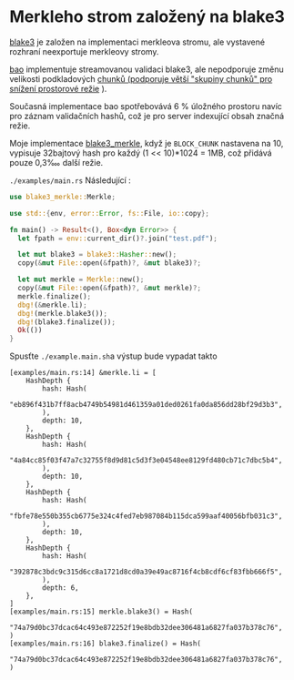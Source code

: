 # Merkleho strom založený na blake3

[blake3](https://github.com/BLAKE3-team/BLAKE3) je založen na implementaci merkleova stromu, ale vystavené rozhraní neexportuje merkleovy stromy.

[bao](https://github.com/oconnor663/bao) implementuje streamovanou validaci blake3, ale nepodporuje změnu velikosti podkladových [chunků (podporuje větší "skupiny chunků" pro snížení prostorové režie](https://github.com/oconnor663/bao/issues/34) ).

Současná implementace bao spotřebovává 6 % úložného prostoru navíc pro záznam validačních hashů, což je pro server indexující obsah značná režie.

Moje implementace [blake3_merkle](https://github.com/rmw-lib/blake3_merkle), když je `BLOCK_CHUNK` nastavena na 10, vypisuje 32bajtový hash pro každý (1 << 10)*1024 = 1MB, což přidává pouze 0,3‱ další režie.

`./examples/main.rs` Následující :

```rust
use blake3_merkle::Merkle;

use std::{env, error::Error, fs::File, io::copy};

fn main() -> Result<(), Box<dyn Error>> {
  let fpath = env::current_dir()?.join("test.pdf");

  let mut blake3 = blake3::Hasher::new();
  copy(&mut File::open(&fpath)?, &mut blake3)?;

  let mut merkle = Merkle::new();
  copy(&mut File::open(&fpath)?, &mut merkle)?;
  merkle.finalize();
  dbg!(&merkle.li);
  dbg!(merkle.blake3());
  dbg!(blake3.finalize());
  Ok(())
}
```

Spusťte `./example.main.sh`a výstup bude vypadat takto

```
[examples/main.rs:14] &merkle.li = [
    HashDepth {
        hash: Hash(
            "eb896f431b7ff8acb4749b54981d461359a01ded0261fa0da856dd28bf29d3b3",
        ),
        depth: 10,
    },
    HashDepth {
        hash: Hash(
            "4a84cc85f03f47a7c32755f8d9d81c5d3f3e04548ee8129fd480cb71c7dbc5b4",
        ),
        depth: 10,
    },
    HashDepth {
        hash: Hash(
            "fbfe78e550b355cb6775e324c4fed7eb987084b115dca599aaf40056bfb031c3",
        ),
        depth: 10,
    },
    HashDepth {
        hash: Hash(
            "392878c3bdc9c315d6cc8a1721d8cd0a39e49ac8716f4cb8cdf6cf83fbb666f5",
        ),
        depth: 6,
    },
]
[examples/main.rs:15] merkle.blake3() = Hash(
    "74a79d0bc37dcac64c493e872252f19e8bdb32dee306481a6827fa037b378c76",
)
[examples/main.rs:16] blake3.finalize() = Hash(
    "74a79d0bc37dcac64c493e872252f19e8bdb32dee306481a6827fa037b378c76",
)
```